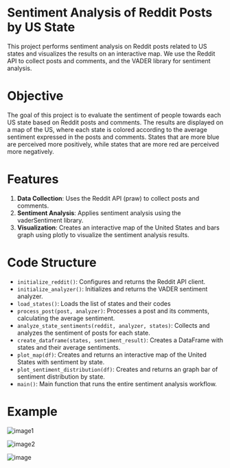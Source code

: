 # Sentiment Analysis of Reddit Posts by US State

This project performs sentiment analysis on Reddit posts related to US states and visualizes the results on an interactive map. We use the Reddit API to collect posts and comments, and the VADER library for sentiment analysis.

# Objective

The goal of this project is to evaluate the sentiment of people towards each US state based on Reddit posts and comments. The results are displayed on a map of the US, where each state is colored according to the average sentiment expressed in the posts and comments. States that are more blue are perceived more positively, while states that are more red are perceived more negatively.

# Features

1. **Data Collection**: Uses the Reddit API (praw) to collect posts and comments.
2. **Sentiment Analysis**: Applies sentiment analysis using the vaderSentiment library.
3. **Visualization**: Creates an interactive map of the United States and bars graph using plotly to visualize the sentiment analysis results.

# Code Structure

- `initialize_reddit()`: Configures and returns the Reddit API client.
- `initialize_analyzer()`: Initializes and returns the VADER sentiment analyzer.
- `load_states()`: Loads the list of states and their codes
- `process_post(post, analyzer)`: Processes a post and its comments, calculating the average sentiment.
- `analyze_state_sentiments(reddit, analyzer, states)`: Collects and analyzes the sentiment of posts for each state.
- `create_dataframe(states, sentiment_result)`: Creates a DataFrame with states and their average sentiments.
- `plot_map(df)`: Creates and returns an interactive map of the United States with sentiment by state.
- `plot_sentiment_distribution(df)`: Creates and returns an graph bar of sentiment distribution by state.
- `main()`: Main function that runs the entire sentiment analysis workflow.

# Example

![image1](https://github.com/user-attachments/assets/a608217b-48da-454f-95df-7f011dc17e19)

![image2](https://github.com/user-attachments/assets/d83fab3a-a88e-4d1c-886e-63788fffb6d9)

![image](https://github.com/user-attachments/assets/3616324b-6406-4ddb-a6f8-3a5252ba33b3)

